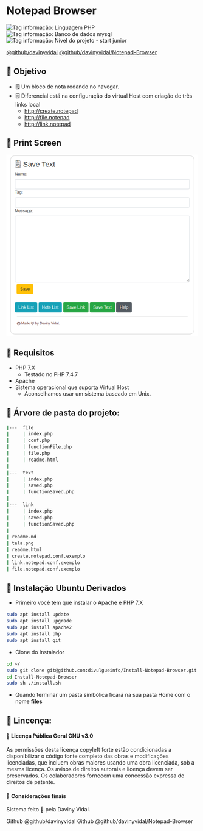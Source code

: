 # Notepad Browser


![Tag informação: Linguagem PHP](https://img.shields.io/badge/Linguagem-PHP-blue) ![Tag informação: Banco de dados mysql](https://img.shields.io/badge/DB-File-brightgreen) ![Tag informação: Nível do projeto - start junior](https://img.shields.io/badge/N%C3%ADvel%20do%20Projeto-Necessidade-yellow)


[@github/davinyvidal](https://github.com/davinyvidal/)
[@github/davinyvidal/Notepad-Browser](https://github.com/davinyvidal/Notepad-Browser)


## 🚀 Objetivo

 - 🗒 Um bloco de nota rodando no navegar.
 - 🗒 Diferencial está na configuração do virtual Host com criação de três links local
    - http://create.notepad
    - http://file.notepad
    - http://link.notepad

## 🎥 Print Screen

![Print Screen](./tela.png)

## 🔎 Requisitos

* PHP 7.X
  * Testado no PHP 7.4.7
* Apache
* Sistema operacional que suporta Virtual Host
    * Aconselhamos usar um sistema baseado em Unix.

## 🎫 Árvore de pasta do projeto:

```bash
|---  file
|     | index.php
|     | conf.php
|     | functionFile.php
|     | file.php
|     | readme.html
|
|---  text
|     | index.php
|     | saved.php
|     | functionSaved.php
|
|---  link
|     | index.php
|     | saved.php
|     | functionSaved.php
|
| readme.md
| tela.png
| readme.html
| create.notepad.conf.exemplo
| link.notepad.conf.exemplo
| file.notepad.conf.exemplo

```

## 💾 Instalação Ubuntu Derivados

- Primeiro você tem que instalar o Apache e PHP 7.X

```bash
sudo apt install update
sudo apt install upgrade
sudo apt install apache2
sudo apt install php
sudo apt install git
```

- Clone do Instalador

```bash
cd ~/
sudo git clone git@github.com:divulgueinfo/Install-Notepad-Browser.git
cd Install-Notepad-Browser
sudo sh ./install.sh
```

- Quando terminar um pasta simbólica ficará na sua pasta Home com o nome __files__

## 📜 Lincença:

####  📢 Licença Pública Geral GNU v3.0
As permissões desta licença copyleft forte estão condicionadas a disponibilizar o código fonte completo das obras e modificações licenciadas, que incluem obras maiores usando uma obra licenciada, sob a mesma licença. Os avisos de direitos autorais e licença devem ser preservados. Os colaboradores fornecem uma concessão expressa de direitos de patente.

#### 👩 Considerações finais
Sistema feito 💜 pela Daviny Vidal.

Github @github/davinyvidal
Github @github/davinyvidal/Notepad-Browser